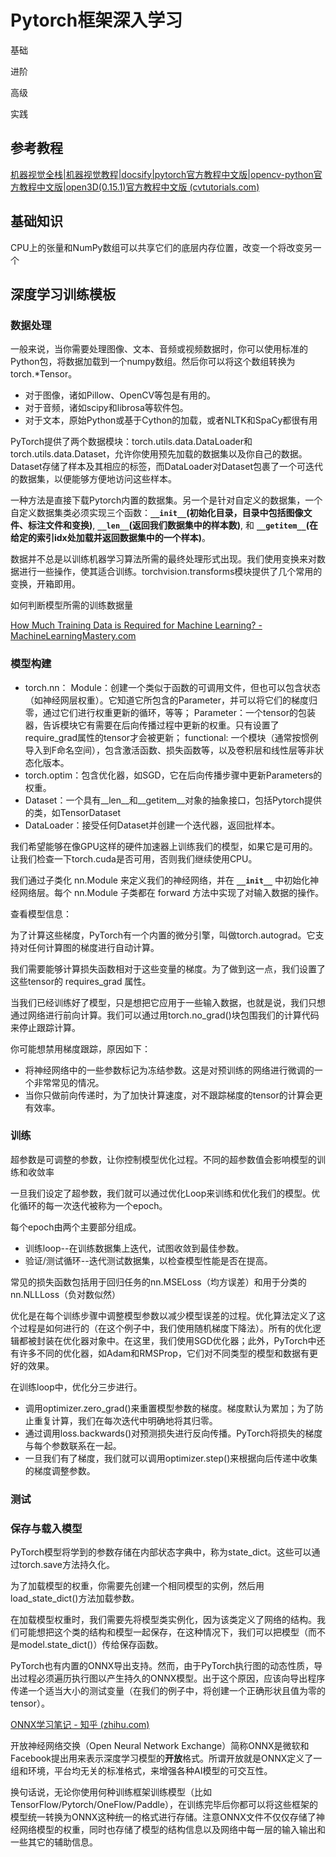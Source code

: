 # Pytorch框架深入学习

基础

进阶

高级

实践

## 参考教程

[机器视觉全栈|机器视觉教程|docsify|pytorch官方教程中文版|opencv-python官方教程中文版|open3D(0.15.1)官方教程中文版 (cvtutorials.com)](http://www.cvtutorials.com/#/)

## 基础知识

CPU上的张量和NumPy数组可以共享它们的底层内存位置，改变一个将改变另一个

## 深度学习训练模板

### 数据处理

一般来说，当你需要处理图像、文本、音频或视频数据时，你可以使用标准的Python包，将数据加载到一个numpy数组。然后你可以将这个数组转换为torch.*Tensor。

- 对于图像，诸如Pillow、OpenCV等包是有用的。
- 对于音频，诸如scipy和librosa等软件包。
- 对于文本，原始Python或基于Cython的加载，或者NLTK和SpaCy都很有用

PyTorch提供了两个数据模块：torch.utils.data.DataLoader和torch.utils.data.Dataset，允许你使用预先加载的数据集以及你自己的数据。Dataset存储了样本及其相应的标签，而DataLoader对Dataset包裹了一个可迭代的数据集，以便能够方便地访问这些样本。

一种方法是直接下载Pytorch内置的数据集。另一个是针对自定义的数据集，一个自定义数据集类必须实现三个函数：**`__init__`(初始化目录，目录中包括图像文件、标注文件和变换)**, **`__len__`(返回我们数据集中的样本数)**, 和 **`__getitem__`(在给定的索引idx处加载并返回数据集中的一个样本)**。

数据并不总是以训练机器学习算法所需的最终处理形式出现。我们使用变换来对数据进行一些操作，使其适合训练。torchvision.transforms模块提供了几个常用的变换，开箱即用。

如何判断模型所需的训练数据量

[How Much Training Data is Required for Machine Learning? - MachineLearningMastery.com](https://machinelearningmastery.com/much-training-data-required-machine-learning)

### 模型构建

- torch.nn： Module：创建一个类似于函数的可调用文件，但也可以包含状态（如神经网层权重）。它知道它所包含的Parameter，并可以将它们的梯度归零，通过它们进行权重更新的循环，等等； Parameter：一个tensor的包装器，告诉模块它有需要在后向传播过程中更新的权重。只有设置了require_grad属性的tensor才会被更新； functional: 一个模块（通常按惯例导入到F命名空间），包含激活函数、损失函数等，以及卷积层和线性层等非状态化版本。
- torch.optim：包含优化器，如SGD，它在后向传播步骤中更新Parameters的权重。
- Dataset：一个具有__len__和__getitem__对象的抽象接口，包括Pytorch提供的类，如TensorDataset
- DataLoader：接受任何Dataset并创建一个迭代器，返回批样本。

我们希望能够在像GPU这样的硬件加速器上训练我们的模型，如果它是可用的。让我们检查一下torch.cuda是否可用，否则我们继续使用CPU。

我们通过子类化 nn.Module 来定义我们的神经网络，并在 **`__init__`**
中初始化神经网络层。每个 nn.Module 子类都在 forward 方法中实现了对输入数据的操作。

查看模型信息：

为了计算这些梯度，PyTorch有一个内置的微分引擎，叫做torch.autograd。它支持对任何计算图的梯度进行自动计算。

我们需要能够计算损失函数相对于这些变量的梯度。为了做到这一点，我们设置了这些tensor的 requires_grad 属性。

当我们已经训练好了模型，只是想把它应用于一些输入数据，也就是说，我们只想通过网络进行前向计算。我们可以通过用torch.no_grad()块包围我们的计算代码来停止跟踪计算。

你可能想禁用梯度跟踪，原因如下：

- 将神经网络中的一些参数标记为冻结参数。这是对预训练的网络进行微调的一个非常常见的情况。
- 当你只做前向传递时，为了加快计算速度，对不跟踪梯度的tensor的计算会更有效率。

### 训练

超参数是可调整的参数，让你控制模型优化过程。不同的超参数值会影响模型的训练和收敛率

一旦我们设定了超参数，我们就可以通过优化Loop来训练和优化我们的模型。优化循环的每一次迭代被称为一个epoch。

每个epoch由两个主要部分组成。

- 训练loop--在训练数据集上迭代，试图收敛到最佳参数。
- 验证/测试循环--迭代测试数据集，以检查模型性能是否在提高。

常见的损失函数包括用于回归任务的nn.MSELoss（均方误差）和用于分类的nn.NLLLoss（负对数似然）

优化是在每个训练步骤中调整模型参数以减少模型误差的过程。优化算法定义了这个过程是如何进行的（在这个例子中，我们使用随机梯度下降法）。所有的优化逻辑都被封装在优化器对象中。在这里，我们使用SGD优化器；此外，PyTorch中还有许多不同的优化器，如Adam和RMSProp，它们对不同类型的模型和数据有更好的效果。

在训练loop中，优化分三步进行。

- 调用optimizer.zero_grad()来重置模型参数的梯度。梯度默认为累加；为了防止重复计算，我们在每次迭代中明确地将其归零。
- 通过调用loss.backwards()对预测损失进行反向传播。PyTorch将损失的梯度与每个参数联系在一起。
- 一旦我们有了梯度，我们就可以调用optimizer.step()来根据向后传递中收集的梯度调整参数。

### 测试

### 保存与载入模型

PyTorch模型将学到的参数存储在内部状态字典中，称为state_dict。这些可以通过torch.save方法持久化。

为了加载模型的权重，你需要先创建一个相同模型的实例，然后用load_state_dict()方法加载参数。

在加载模型权重时，我们需要先将模型类实例化，因为该类定义了网络的结构。我们可能想把这个类的结构和模型一起保存，在这种情况下，我们可以把模型（而不是model.state_dict()）传给保存函数。

PyTorch也有内置的ONNX导出支持。然而，由于PyTorch执行图的动态性质，导出过程必须遍历执行图以产生持久的ONNX模型。出于这个原因，应该向导出程序传递一个适当大小的测试变量（在我们的例子中，将创建一个正确形状且值为零的tensor）。

[ONNX学习笔记 - 知乎 (zhihu.com)](https://zhuanlan.zhihu.com/p/346511883)

开放神经网络交换（Open Neural Network Exchange）简称ONNX是微软和Facebook提出用来表示深度学习模型的**开放**格式。所谓开放就是ONNX定义了一组和环境，平台均无关的标准格式，来增强各种AI模型的可交互性。

换句话说，无论你使用何种训练框架训练模型（比如TensorFlow/Pytorch/OneFlow/Paddle），在训练完毕后你都可以将这些框架的模型统一转换为ONNX这种统一的格式进行存储。注意ONNX文件不仅仅存储了神经网络模型的权重，同时也存储了模型的结构信息以及网络中每一层的输入输出和一些其它的辅助信息。